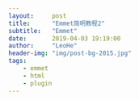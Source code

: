 ```yaml
---
layout:     post
title:      "Emmet简明教程2"
subtitle:   "Emmet"
date:       2019-04-03 19:19:00
author:     "LeoHe"
header-img: "img/post-bg-2015.jpg"
tags:
    - emmet
    - html
    - plugin
---
```



